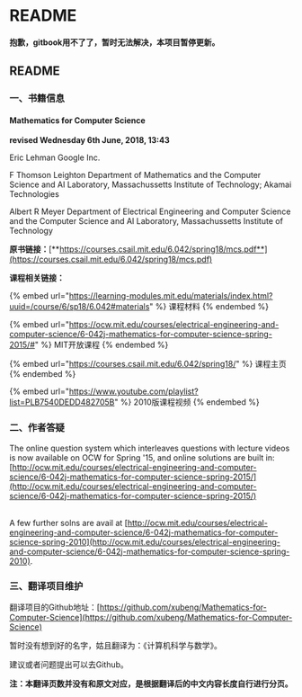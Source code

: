 # README

#### 抱歉，gitbook用不了了，暂时无法解决，本项目暂停更新。

## README

### 一、书籍信息

#### Mathematics for Computer Science

**revised Wednesday 6th June, 2018, 13:43**

Eric Lehman Google Inc.

F Thomson Leighton Department of Mathematics and the Computer Science and AI Laboratory, Massachussetts Institute of Technology; Akamai Technologies

Albert R Meyer Department of Electrical Engineering and Computer Science and the Computer Science and AI Laboratory, Massachussetts Institute of Technology

**原书链接：**[**https://courses.csail.mit.edu/6.042/spring18/mcs.pdf**](https://courses.csail.mit.edu/6.042/spring18/mcs.pdf)

**课程相关链接：**

{% embed url="https://learning-modules.mit.edu/materials/index.html?uuid=/course/6/sp18/6.042#materials" %}
课程材料
{% endembed %}

{% embed url="https://ocw.mit.edu/courses/electrical-engineering-and-computer-science/6-042j-mathematics-for-computer-science-spring-2015/#" %}
MIT开放课程
{% endembed %}

{% embed url="https://courses.csail.mit.edu/6.042/spring18/" %}
课程主页
{% endembed %}

{% embed url="https://www.youtube.com/playlist?list=PLB7540DEDD482705B" %}
2010版课程视频
{% endembed %}

### 二、作者答疑

The online question system which interleaves questions with lecture videos is now available on OCW for Spring '15, and online solutions are built in:[http://ocw.mit.edu/courses/electrical-engineering-and-computer-science/6-042j-mathematics-for-computer-science-spring-2015/](http://ocw.mit.edu/courses/electrical-engineering-and-computer-science/6-042j-mathematics-for-computer-science-spring-2015/)

\
A few further solns are avail at [http://ocw.mit.edu/courses/electrical-engineering-and-computer-science/6-042j-mathematics-for-computer-science-spring-2010](http://ocw.mit.edu/courses/electrical-engineering-and-computer-science/6-042j-mathematics-for-computer-science-spring-2010).

### 三、翻译项目维护

翻译项目的Github地址：[https://github.com/xubeng/Mathematics-for-Computer-Science](https://github.com/xubeng/Mathematics-for-Computer-Science)

暂时没有想到好的名字，姑且翻译为：《计算机科学与数学》。

建议或者问题提出可以去Github。

**注：本翻译页数并没有和原文对应，是根据翻译后的中文内容长度自行进行分页。**
